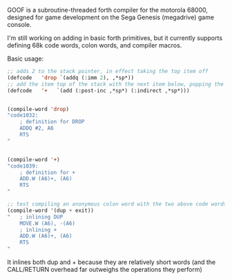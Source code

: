 GOOF is a subroutine-threaded forth compiler for the motorola 68000,
designed for game development on the Sega Genesis (megadrive) game console.

I'm still working on adding in basic forth primitives, but it
currently supports defining 68k code words, colon words, and compiler
macros.






Basic usage:

```lisp
;; adds 2 to the stack pointer, in effect taking the top item off
(defcode   'drop `(addq (:imm 2), ,*sp*))
;; add the item top of the stack with the next item below, popping the top item off
(defcode   '+   `(add (:post-inc ,*sp*) (:indirect ,*sp*)))


(compile-word 'drop)
"code1032: 
    ; definition for DROP 
    ADDQ #2, A6 
    RTS 
"


(compile-word '+)
"code1039: 
    ; definition for + 
    ADD.W (A6)+, (A6) 
    RTS 
"

;; test compiling an anonymous colon word with the two above code words
(compile-word '(dup + exit))
"   ; inlining DUP 
    MOVE.W (A6), -(A6) 
    ; inlining + 
    ADD.W (A6)+, (A6) 
    RTS
"
```

It inlines both dup and + because they are relatively short words (and
the CALL/RETURN overhead far outweighs the operations they perform)

